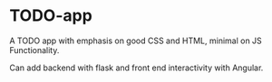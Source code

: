 # TODO-app
A TODO app with emphasis on good CSS and HTML, minimal on JS Functionality.

Can add backend with flask and front end interactivity with Angular.
